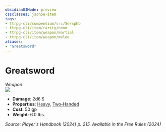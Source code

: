 ```yaml
---
obsidianUIMode: preview
cssclasses: json5e-item
tags:
- ttrpg-cli/compendium/src/5e/xphb
- ttrpg-cli/item/rarity/none
- ttrpg-cli/item/weapon/martial
- ttrpg-cli/item/weapon/melee
aliases: 
- "Greatsword"
---
```

# Greatsword
*Weapon*  
![](items/XPHB/Greatsword.webp#right)  

- **Damage**: 2d6 S
- **Properties**: [Heavy](item-properties.md#Heavy), [Two-Handed](item-properties.md#Two-Handed)
- **Cost**: 50 gp
- **Weight**: 6.0 lbs.

*Source: Player's Handbook (2024) p. 215. Available in the Free Rules (2024)*